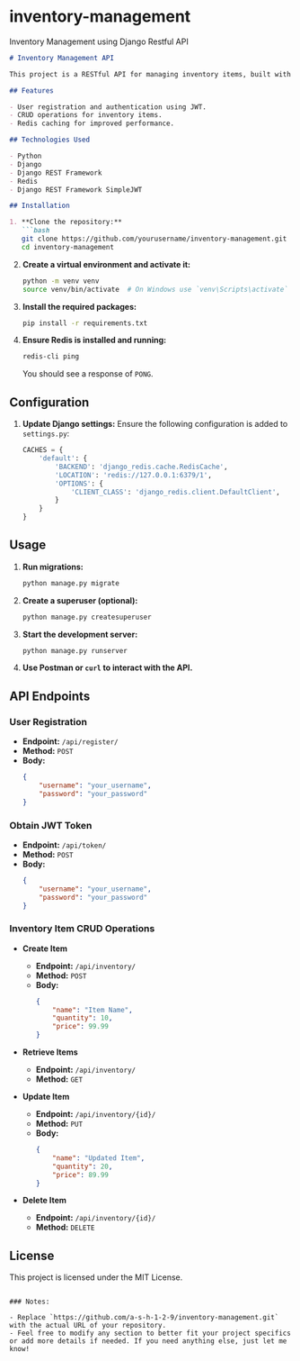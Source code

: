 # inventory-management
Inventory Management using Django Restful API 

```markdown
# Inventory Management API

This project is a RESTful API for managing inventory items, built with Django and Django REST Framework. It includes user registration, authentication via JWT, and caching using Redis.

## Features

- User registration and authentication using JWT.
- CRUD operations for inventory items.
- Redis caching for improved performance.

## Technologies Used

- Python
- Django
- Django REST Framework
- Redis
- Django REST Framework SimpleJWT

## Installation

1. **Clone the repository:**
   ```bash
   git clone https://github.com/yourusername/inventory-management.git
   cd inventory-management
   ```

2. **Create a virtual environment and activate it:**
   ```bash
   python -m venv venv
   source venv/bin/activate  # On Windows use `venv\Scripts\activate`
   ```

3. **Install the required packages:**
   ```bash
   pip install -r requirements.txt
   ```

4. **Ensure Redis is installed and running:**
   ```bash
   redis-cli ping
   ```
   You should see a response of `PONG`.

## Configuration

1. **Update Django settings:**
   Ensure the following configuration is added to `settings.py`:
   ```python
   CACHES = {
       'default': {
           'BACKEND': 'django_redis.cache.RedisCache',
           'LOCATION': 'redis://127.0.0.1:6379/1',
           'OPTIONS': {
               'CLIENT_CLASS': 'django_redis.client.DefaultClient',
           }
       }
   }
   ```

## Usage

1. **Run migrations:**
   ```bash
   python manage.py migrate
   ```

2. **Create a superuser (optional):**
   ```bash
   python manage.py createsuperuser
   ```

3. **Start the development server:**
   ```bash
   python manage.py runserver
   ```

4. **Use Postman or `curl` to interact with the API.**

## API Endpoints

### User Registration

- **Endpoint:** `/api/register/`
- **Method:** `POST`
- **Body:**
  ```json
  {
      "username": "your_username",
      "password": "your_password"
  }
  ```

### Obtain JWT Token

- **Endpoint:** `/api/token/`
- **Method:** `POST`
- **Body:**
  ```json
  {
      "username": "your_username",
      "password": "your_password"
  }
  ```

### Inventory Item CRUD Operations

- **Create Item**
  - **Endpoint:** `/api/inventory/`
  - **Method:** `POST`
  - **Body:**
    ```json
    {
        "name": "Item Name",
        "quantity": 10,
        "price": 99.99
    }
    ```

- **Retrieve Items**
  - **Endpoint:** `/api/inventory/`
  - **Method:** `GET`

- **Update Item**
  - **Endpoint:** `/api/inventory/{id}/`
  - **Method:** `PUT`
  - **Body:**
    ```json
    {
        "name": "Updated Item",
        "quantity": 20,
        "price": 89.99
    }
    ```

- **Delete Item**
  - **Endpoint:** `/api/inventory/{id}/`
  - **Method:** `DELETE`



## License

This project is licensed under the MIT License.
```

### Notes:

- Replace `https://github.com/a-s-h-1-2-9/inventory-management.git` with the actual URL of your repository.
- Feel free to modify any section to better fit your project specifics or add more details if needed. If you need anything else, just let me know!

